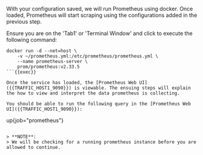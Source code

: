 With your configuration saved, we will run Prometheus using docker.  Once loaded, Prometheus will start scraping using the configurations added in the previous step.

Ensure you are on the 'Tab1' or 'Terminal Window' and click to execute the following command:

```
docker run -d --net=host \
    -v ~/prometheus.yml:/etc/prometheus/prometheus.yml \
    --name prometheus-server \
    prom/prometheus:v2.33.5
```{{exec}}

Once the service has loaded, the [Prometheus Web UI]({{TRAFFIC_HOST1_9090}}) is viewable. The ensuing steps will explain the how to view and interpret the data prometheus is collecting.

You should be able to run the following query in the [Prometheus Web UI]({{TRAFFIC_HOST1_9090}}):

```
up{job="prometheus"}
```{{copy}}

> **NOTE**: 
> We will be checking for a running prometheus instance before you are allowed to continue.